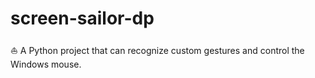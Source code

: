 # screen-sailor-dp
⛵ A Python project that can recognize custom gestures and control the Windows mouse.
